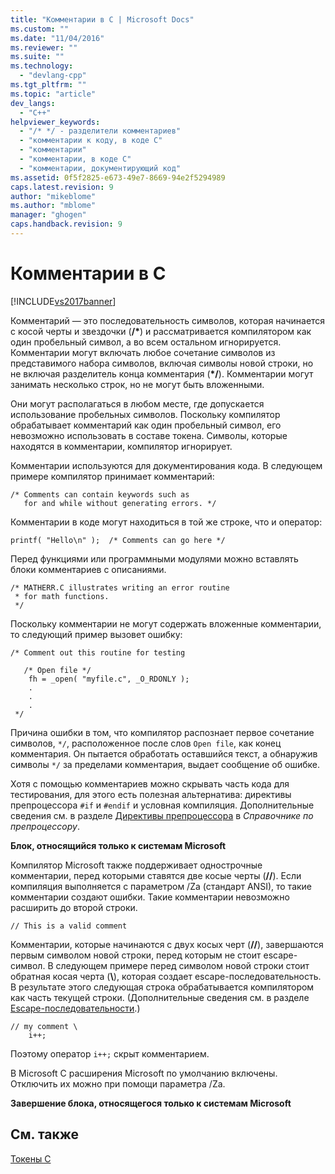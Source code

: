 ```yaml
---
title: "Комментарии в C | Microsoft Docs"
ms.custom: ""
ms.date: "11/04/2016"
ms.reviewer: ""
ms.suite: ""
ms.technology: 
  - "devlang-cpp"
ms.tgt_pltfrm: ""
ms.topic: "article"
dev_langs: 
  - "C++"
helpviewer_keywords: 
  - "/* */ - разделители комментариев"
  - "комментарии к коду, в коде C"
  - "комментарии"
  - "комментарии, в коде C"
  - "комментарии, документирующий код"
ms.assetid: 0f5f2825-e673-49e7-8669-94e2f5294989
caps.latest.revision: 9
author: "mikeblome"
ms.author: "mblome"
manager: "ghogen"
caps.handback.revision: 9
---
```

# Комментарии в C
[!INCLUDE[vs2017banner](../assembler/inline/includes/vs2017banner.md)]

Комментарий — это последовательность символов, которая начинается с косой черты и звездочки \(**\/\***\) и рассматривается компилятором как один пробельный символ, а во всем остальном игнорируется.  Комментарии могут включать любое сочетание символов из представимого набора символов, включая символы новой строки, но не включая разделитель конца комментария \(**\*\/**\).  Комментарии могут занимать несколько строк, но не могут быть вложенными.  
  
 Они могут располагаться в любом месте, где допускается использование пробельных символов.  Поскольку компилятор обрабатывает комментарий как один пробельный символ, его невозможно использовать в составе токена.  Символы, которые находятся в комментарии, компилятор игнорирует.  
  
 Комментарии используются для документирования кода.  В следующем примере компилятор принимает комментарий:  
  
```  
/* Comments can contain keywords such as  
   for and while without generating errors. */  
```  
  
 Комментарии в коде могут находиться в той же строке, что и оператор:  
  
```  
printf( "Hello\n" );  /* Comments can go here */  
```  
  
 Перед функциями или программными модулями можно вставлять блоки комментариев с описаниями.  
  
```  
/* MATHERR.C illustrates writing an error routine   
 * for math functions.   
 */   
```  
  
 Поскольку комментарии не могут содержать вложенные комментарии, то следующий пример вызовет ошибку:  
  
```  
/* Comment out this routine for testing   
  
   /* Open file */  
    fh = _open( "myfile.c", _O_RDONLY );  
    .  
    .  
    .  
 */  
```  
  
 Причина ошибки в том, что компилятор распознает первое сочетание символов, `*/`, расположенное после слов `Open file`, как конец комментария.  Он пытается обработать оставшийся текст, а обнаружив символы `*/` за пределами комментария, выдает сообщение об ошибке.  
  
 Хотя с помощью комментариев можно скрывать часть кода для тестирования, для этого есть полезная альтернатива: директивы препроцессора `#if` и `#endif` и условная компиляция.  Дополнительные сведения см. в разделе [Директивы препроцессора](../preprocessor/preprocessor-directives.md) в *Справочнике по препроцессору*.  
  
 **Блок, относящийся только к системам Microsoft**  
  
 Компилятор Microsoft также поддерживает однострочные комментарии, перед которыми ставятся две косые черты \(**\/\/**\).  Если компиляция выполняется с параметром \/Za \(стандарт ANSI\), то такие комментарии создают ошибки.  Такие комментарии невозможно расширить до второй строки.  
  
```  
// This is a valid comment  
```  
  
 Комментарии, которые начинаются с двух косых черт \(**\/\/**\), завершаются первым символом новой строки, перед которым не стоит escape\-символ.  В следующем примере перед символом новой строки стоит обратная косая черта \(**\\**\), которая создает escape\-последовательность. В результате этого следующая строка обрабатывается компилятором как часть текущей строки. \(Дополнительные сведения см. в разделе [Escape\-последовательности](../c-language/escape-sequences.md).\)  
  
```  
// my comment \  
    i++;   
```  
  
 Поэтому оператор `i++;` скрыт комментарием.  
  
 В Microsoft C расширения Microsoft по умолчанию включены.  Отключить их можно при помощи параметра \/Za.  
  
 **Завершение блока, относящегося только к системам Microsoft**  
  
## См. также  
 [Токены C](../c-language/c-tokens.md)